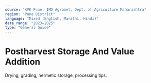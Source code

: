 ```yaml
---
source: "KVK Pune, IMD Agromet, Dept. of Agriculture Maharashtra"
region: "Pune District"
language: "Mixed (English, Marathi, Hindi)"
date_range: "2023–2025"
type: "General Guide"
---
```

# Postharvest Storage And Value Addition
Drying, grading, hermetic storage, processing tips.

